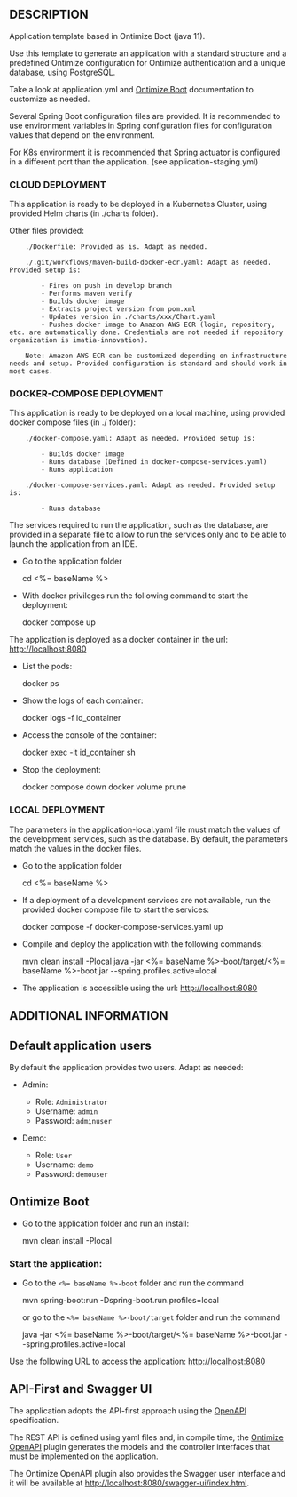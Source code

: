 ## DESCRIPTION

Application template based in Ontimize Boot (java 11).

Use this template to generate an application with a standard structure and a predefined Ontimize configuration for Ontimize authentication and a unique database, using PostgreSQL.

Take a look at application.yml and [Ontimize Boot](https://ontimize.github.io/docs/) documentation to customize as needed.

Several Spring Boot configuration files are provided. It is recommended to use environment variables in Spring configuration files for configuration values that depend on the environment.

For K8s environment it is recommended that Spring actuator is configured in a different port than the application. (see application-staging.yml)

### CLOUD DEPLOYMENT

This application is ready to be deployed in a Kubernetes Cluster, using provided Helm charts (in ./charts folder).

Other files provided:

		./Dockerfile: Provided as is. Adapt as needed.

		./.git/workflows/maven-build-docker-ecr.yaml: Adapt as needed. Provided setup is:

			- Fires on push in develop branch
			- Performs maven verify
			- Builds docker image
			- Extracts project version from pom.xml
			- Updates version in ./charts/xxx/Chart.yaml
			- Pushes docker image to Amazon AWS ECR (login, repository, etc. are automatically done. Credentials are not needed if repository organization is imatia-innovation).

		Note: Amazon AWS ECR can be customized depending on infrastructure needs and setup. Provided configuration is standard and should work in most cases.

### DOCKER-COMPOSE DEPLOYMENT

This application is ready to be deployed on a local machine, using provided docker compose files (in ./ folder):

		./docker-compose.yaml: Adapt as needed. Provided setup is:

			- Builds docker image
			- Runs database (Defined in docker-compose-services.yaml)
			- Runs application

		./docker-compose-services.yaml: Adapt as needed. Provided setup is:

			- Runs database

The services required to run the application, such as the database, are provided in a separate file to allow to run the services only and to be able to launch the application from an IDE.

- Go to the application folder

  	cd <%= baseName %>

- With docker privileges run the following command to start the deployment:

  	docker compose up

The application is deployed as a docker container in the url: [http://localhost:8080](http://localhost:8080)

- List the pods:

  	docker ps

- Show the logs of each container:

  	docker logs -f id_container

- Access the console of the container:

  	docker exec -it id_container sh

- Stop the deployment:

  	docker compose down
  	docker volume prune

### LOCAL DEPLOYMENT

The parameters in the application-local.yaml file must match the values of the development services, such as the database. By default, the parameters match the values in the docker files.

- Go to the application folder

  	cd <%= baseName %>

- If a deployment of a development services are not available, run the provided docker compose file to start the services:

  	docker compose -f docker-compose-services.yaml up

- Compile and deploy the application with the following commands:

  	mvn clean install -Plocal
  	java -jar <%= baseName %>-boot/target/<%= baseName %>-boot.jar --spring.profiles.active=local

- The application is accessible using the url: [http://localhost:8080](http://localhost:8080)

## ADDITIONAL INFORMATION

## Default application users

By default the application provides two users. Adapt as needed:

- Admin:
	- Role: `Administrator`
	- Username: `admin`
	- Password: `adminuser`

- Demo:
	- Role: `User`
	- Username: `demo`
	- Password: `demouser`

## Ontimize Boot

- Go to the application folder and run an install:

  	mvn clean install -Plocal

### Start the application:

- Go to the `<%= baseName %>-boot` folder and run the command

  	mvn spring-boot:run -Dspring-boot.run.profiles=local

  or go to the `<%= baseName %>-boot/target` folder and run the command

  	java -jar <%= baseName %>-boot/target/<%= baseName %>-boot.jar --spring.profiles.active=local

Use the following URL to access the application: [http://localhost:8080](http://localhost:8080)

## API-First and Swagger UI

The application adopts the API-first approach using the [OpenAPI](http://www.openapis.org/what-is-openapi) specification.

The REST API is defined using yaml files and, in compile time, the [Ontimize OpenAPI](http://www.ontimize.com/xwiki/bin/view/Ontimize+Boot/OpenAPI+plugin) plugin generates the models and the controller interfaces that must be implemented on the application.

The Ontimize OpenAPI plugin also provides the Swagger user interface and it will be available at [http://localhost:8080/swagger-ui/index.html](http://localhost:8080/swagger-ui/index.html).

